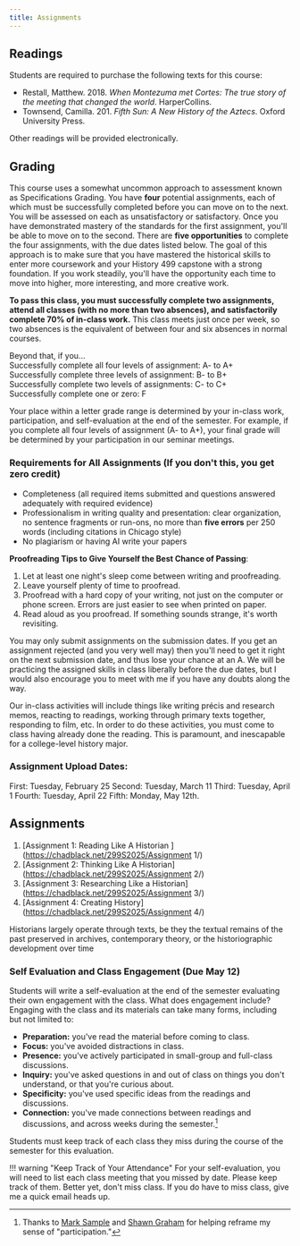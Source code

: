 ```yaml
---
title: Assignments
---
```


## Readings

Students are required to purchase the following texts for this course:

- Restall, Matthew. 2018. *When Montezuma met Cortes: The true story of the meeting that changed the world*. HarperCollins.
- Townsend, Camilla. 201. *Fifth Sun: A New History of the Aztecs*. Oxford University Press. 

Other readings will be provided electronically.

## Grading  

This course uses a somewhat uncommon approach to assessment known as Specifications Grading. You have **four** potential assignments, each of which must be successfully completed before you can move on to the next. You will be assessed on each as unsatisfactory or satisfactory. Once you have demonstrated mastery of the standards for the first assignment, you'll be able to move on to the second. There are **five opportunities** to complete the four assignments, with the due dates listed below. The goal of this approach is to make sure that you have mastered the historical skills to enter more coursework and your History 499 capstone with a strong foundation. If you work steadily, you'll have the opportunity each time to move into higher, more interesting, and more creative work. 

**To pass this class, you must successfully complete two assignments, attend all classes (with no more than two absences), and satisfactorily complete 70% of in-class work.** This class meets just once per week, so two absences is the equivalent of between four and six absences in normal courses. 

Beyond that, if you...   
Successfully complete all four levels of assignment: A- to A+  
Successfully complete three levels of assignment: B- to B+  
Successfully complete two levels of assignments: C- to C+  
Successfully complete one or zero: F

Your place within a letter grade range is determined by your in-class work, participation, and self-evaluation at the end of the semester. For example, if you complete all four levels of assignment (A- to A+), your final grade will be determined by your participation in our seminar meetings. 

### Requirements for All Assignments (If you don't this, you get zero credit)  

* Completeness (all required items submitted and questions answered adequately with required evidence)  
* Professionalism in writing quality and presentation: clear organization, no sentence fragments or run-ons, no more than **five errors** per 250 words (including citations in Chicago style)  
* No plagiarism or having AI write your papers  

**Proofreading Tips to Give Yourself the Best Chance of Passing**:

1. Let at least one night's sleep come between writing and proofreading.  
2. Leave yourself plenty of time to proofread.  
3. Proofread with a hard copy of your writing, not just on the computer or phone screen. Errors are just easier to see when printed on paper.  
4. Read aloud as you proofread. If something sounds strange, it's worth revisiting.  

You may only submit assignments on the submission dates. If you get an assignment rejected (and you very well may) then you'll need to get it right on the next submission date, and thus lose your chance at an A. We will be practicing the assigned skills in class liberally before the due dates, but I would also encourage you to meet with me if you have any doubts along the way.  

Our in-class activities will include things like writing précis and research memos, reacting to readings, working through primary texts together, responding to film, etc. In order to do these activities, you must come to class having already done the reading. This is paramount, and inescapable for a college-level history major.   

### Assignment Upload Dates:   

First:  Tuesday, February 25
Second:  Tuesday, March 11
Third:  Tuesday, April 1
Fourth:  Tuesday, April 22
Fifth:  Monday, May 12th.  


## Assignments

1. [Assignment 1: Reading Like A Historian ](https://chadblack.net/299S2025/Assignment 1/) 
2. [Assignment 2: Thinking Like A Historian](https://chadblack.net/299S2025/Assignment 2/)  
3. [Assignment 3: Researching Like a Historian](https://chadblack.net/299S2025/Assignment 3/)  
4. [Assignment 4: Creating History](https://chadblack.net/299S2025/Assignment 4/)  

Historians largely operate through texts, be they the textual remains of the past preserved in archives, contemporary theory, or the historiographic development over time 


### Self Evaluation and Class Engagement (Due May 12)

Students will write a self-evaluation at the end of the semester evaluating their own engagement with the class. What does engagement include? Engaging with the class and its materials can take many forms, including but not limited to:

- **Preparation:** you've read the material before coming to class.  
- **Focus:** you've avoided distractions in class.  
- **Presence:** you've actively participated in small-group and full-class discussions.  
- **Inquiry:** you've asked questions in and out of class on things you don't understand, or that you're curious about.
- **Specificity:** you've used specific ideas from the readings and discussions.
- **Connection:** you've made connections between readings and discussions, and across weeks during the semester.[^1]


Students must keep track of each class they miss during the course of the semester for this evaluation.

!!! warning "Keep Track of Your Attendance"
    For your self-evaluation, you will need to list each class meeting that you missed by date. Please keep track of them. Better yet, don't miss class. If you do have to miss class, give me a quick email heads up.
  

[^1]: Thanks to [Mark Sample](https://twitter.com/samplereality/status/1564016056208949249) and [Shawn Graham](https://shawngraham.github.io/hist1900/2.Assessment/Assessment/#engagement) for helping reframe my sense of "participation."







